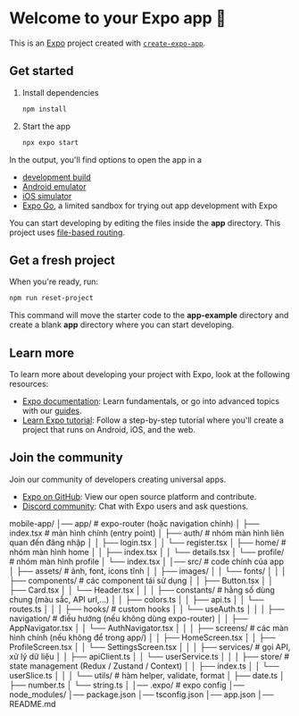 # Welcome to your Expo app 👋

This is an [Expo](https://expo.dev) project created with [`create-expo-app`](https://www.npmjs.com/package/create-expo-app).

## Get started

1. Install dependencies

   ```bash
   npm install
   ```

2. Start the app

   ```bash
   npx expo start
   ```

In the output, you'll find options to open the app in a

- [development build](https://docs.expo.dev/develop/development-builds/introduction/)
- [Android emulator](https://docs.expo.dev/workflow/android-studio-emulator/)
- [iOS simulator](https://docs.expo.dev/workflow/ios-simulator/)
- [Expo Go](https://expo.dev/go), a limited sandbox for trying out app development with Expo

You can start developing by editing the files inside the **app** directory. This project uses [file-based routing](https://docs.expo.dev/router/introduction).

## Get a fresh project

When you're ready, run:

```bash
npm run reset-project
```

This command will move the starter code to the **app-example** directory and create a blank **app** directory where you can start developing.

## Learn more

To learn more about developing your project with Expo, look at the following resources:

- [Expo documentation](https://docs.expo.dev/): Learn fundamentals, or go into advanced topics with our [guides](https://docs.expo.dev/guides).
- [Learn Expo tutorial](https://docs.expo.dev/tutorial/introduction/): Follow a step-by-step tutorial where you'll create a project that runs on Android, iOS, and the web.

## Join the community

Join our community of developers creating universal apps.

- [Expo on GitHub](https://github.com/expo/expo): View our open source platform and contribute.
- [Discord community](https://chat.expo.dev): Chat with Expo users and ask questions.



mobile-app/
│── app/                     # expo-router (hoặc navigation chính)
│   ├── index.tsx            # màn hình chính (entry point)
│   ├── auth/                # nhóm màn hình liên quan đến đăng nhập
│   │   ├── login.tsx
│   │   └── register.tsx
│   ├── home/                # nhóm màn hình home
│   │   ├── index.tsx
│   │   └── details.tsx
│   └── profile/             # nhóm màn hình profile
│       └── index.tsx
│
│── src/                     # code chính của app
│   ├── assets/              # ảnh, font, icons tĩnh
│   │   ├── images/
│   │   └── fonts/
│   │
│   ├── components/          # các component tái sử dụng
│   │   ├── Button.tsx
│   │   ├── Card.tsx
│   │   └── Header.tsx
│   │
│   ├── constants/           # hằng số dùng chung (màu sắc, API url,...)
│   │   ├── colors.ts
│   │   ├── api.ts
│   │   └── routes.ts
│   │
│   ├── hooks/               # custom hooks
│   │   └── useAuth.ts
│   │
│   ├── navigation/          # điều hướng (nếu không dùng expo-router)
│   │   ├── AppNavigator.tsx
│   │   └── AuthNavigator.tsx
│   │
│   ├── screens/             # các màn hình chính (nếu không để trong app/)
│   │   ├── HomeScreen.tsx
│   │   ├── ProfileScreen.tsx
│   │   └── SettingsScreen.tsx
│   │
│   ├── services/            # gọi API, xử lý dữ liệu
│   │   ├── apiClient.ts
│   │   └── userService.ts
│   │
│   ├── store/               # state management (Redux / Zustand / Context)
│   │   ├── index.ts
│   │   └── userSlice.ts
│   │
│   └── utils/               # hàm helper, validate, format
│       ├── date.ts
│       ├── number.ts
│       └── string.ts
│
│── .expo/                   # expo config
│── node_modules/
│── package.json
│── tsconfig.json
│── app.json
│── README.md
